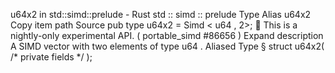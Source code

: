 u64x2 in std::simd::prelude - Rust
std
::
simd
::
prelude
Type Alias
u64x2
Copy item path
Source
pub type u64x2 =
Simd
<
u64
, 2>;
🔬
This is a nightly-only experimental API. (
portable_simd
#86656
)
Expand description
A SIMD vector with two elements of type
u64
.
Aliased Type
§
struct u64x2(
/* private fields */
);